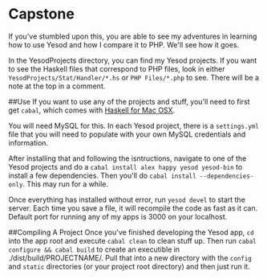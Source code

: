 # Capstone
If you've stumbled upon this, you are able to see my adventures in learning how to use Yesod and how I compare it to PHP. We'll see how it goes.

In the YesodProjects directory, you can find my Yesod projects. If you want to see the Haskell files that correspond to PHP files, look in either `YesodProjects/Stat/Handler/*.hs` or `PHP Files/*.php` to see. There will be a note at the top in a comment.

##Use
If you want to use any of the projects and stuff, you'll need to first get `cabal`, which comes with [Haskell for Mac OSX](https://ghcformacosx.github.io/). 

You will need MySQL for this. In each Yesod project, there is a `settings.yml` file that you will need to populate with your own MySQL credentials and information.

After installing that and following the isntructions, navigate to one of the Yesod projects and do a `cabal install alex happy yesod yesod-bin` to install a few dependencies. Then you'll do `cabal install --dependencies-only`. This may run for a while.

Once everything has installed without error, run `yesod devel` to start the server. Each time you save a file, it will recompile the code as fast as it can. Default port for running any of my apps is 3000 on your localhost.

##Compiling A Project
Once you've finished developing the Yesod app, `cd` into the app root and execute `cabal clean` to clean stuff up. Then run `cabal configure && cabal build` to create an executible in ./dist/build/PROJECTNAME/. Pull that into a new directory with the `config` and `static` directories (or your project root directory) and then just run it.
